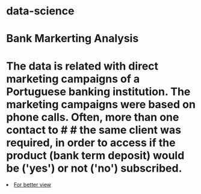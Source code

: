# data-science
# Bank Markerting Analysis
# The data is related with direct marketing campaigns of a Portuguese banking institution. The marketing campaigns were based on phone calls. Often, more than one contact to # # the same client was required, in order to access if the product (bank term deposit) would be ('yes') or not ('no') subscribed.
<li><a href="https://nbviewer.org/github/el-ghnnam/data-science/blob/main/bank-marketing.ipynb" target="_blank">For better view</a></li>
